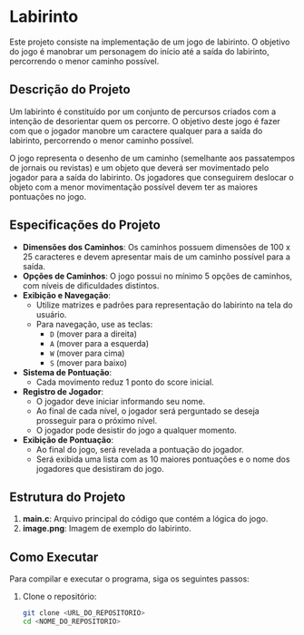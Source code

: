 # Labirinto

Este projeto consiste na implementação de um jogo de labirinto. O objetivo do jogo é manobrar um personagem do início até a saída do labirinto, percorrendo o menor caminho possível.

## Descrição do Projeto

Um labirinto é constituído por um conjunto de percursos criados com a intenção de desorientar quem os percorre. O objetivo deste jogo é fazer com que o jogador manobre um caractere qualquer para a saída do labirinto, percorrendo o menor caminho possível.

O jogo representa o desenho de um caminho (semelhante aos passatempos de jornais ou revistas) e um objeto que deverá ser movimentado pelo jogador para a saída do labirinto. Os jogadores que conseguirem deslocar o objeto com a menor movimentação possível devem ter as maiores pontuações no jogo.

## Especificações do Projeto

- **Dimensões dos Caminhos**: Os caminhos possuem dimensões de 100 x 25 caracteres e devem apresentar mais de um caminho possível para a saída.
- **Opções de Caminhos**: O jogo possui no mínimo 5 opções de caminhos, com níveis de dificuldades distintos.
- **Exibição e Navegação**: 
  - Utilize matrizes e padrões para representação do labirinto na tela do usuário.
  - Para navegação, use as teclas: 
    - `D` (mover para a direita)
    - `A` (mover para a esquerda)
    - `W` (mover para cima)
    - `S` (mover para baixo)
- **Sistema de Pontuação**: 
  - Cada movimento reduz 1 ponto do score inicial.
- **Registro de Jogador**: 
  - O jogador deve iniciar informando seu nome.
  - Ao final de cada nível, o jogador será perguntado se deseja prosseguir para o próximo nível.
  - O jogador pode desistir do jogo a qualquer momento.
- **Exibição de Pontuação**:
  - Ao final do jogo, será revelada a pontuação do jogador.
  - Será exibida uma lista com as 10 maiores pontuações e o nome dos jogadores que desistiram do jogo.

## Estrutura do Projeto

1. **main.c**: Arquivo principal do código que contém a lógica do jogo.
2. **image.png**: Imagem de exemplo do labirinto.

## Como Executar

Para compilar e executar o programa, siga os seguintes passos:

1. Clone o repositório:
   ```bash
   git clone <URL_DO_REPOSITORIO>
   cd <NOME_DO_REPOSITORIO>
